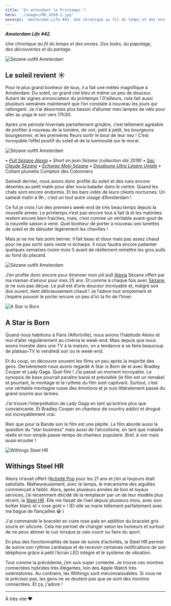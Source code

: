 ```yaml
---
title: 'En attendant le Printemps !'
hero: './images/MG_4550-2.jpg'
excerpt: 'Amsterdam Life #42. Une chronique au fil du temps et des envies. Des looks, du papotage, des découvertes et du partage. Le soleil revient ☀️ Pour le plus grand bonheur de tous, il a fait une météo magnifique à Amsterdam. Du soleil, un grand ciel bleu et même un peu de douceur. Autant de signes annonciateur du printemps ! D’ailleurs, cela fait aussi plusieurs semaines maintenant que l’on'
---
```


_**Amsterdam Life #42**._

_Une chronique au fil du temps et des envies. Des looks, du papotage, des découvertes et du partage._

<img alt="Sézane outfit Amsterdam" src="./images/MG_4555-2.jpg">

## Le soleil revient ☀️

Pour le plus grand bonheur de tous, il a fait une météo magnifique à Amsterdam. Du soleil, un grand ciel bleu et même un peu de douceur. Autant de signes annonciateur du printemps ! D’ailleurs, cela fait aussi plusieurs semaines maintenant que l’on constate à nouveau les jours qui rallongent. Je n’ai désormais plus besoin d’allumer mes lampes de vélo pour aller au yoga le soir vers 17h30.

Après une période hivernale partiellement grisâtre, c’est tellement agréable de profiter à nouveau de la lumière, de voir, petit à petit, les bourgeons bourgeonner, et les premières fleurs sortir le bout de leur nez ! C’est incroyable l’effet positif du soleil et de la luminosité sur le moral.

<img alt="Sézane outfit Amsterdam" src="./images/MG_4537-2.jpg">

_• [Pull Sézane Alexia](https://www.sezane.com/fr/product/collection-hiver/pull-alexia) • Short en jean Sézane (collection été 2018) • [Sac Claude Sézane](https://www.sezane.com/fr/product/collection-hiver/15751-sac-claude) • [Écharpe Moly Sézane](https://www.sezane.com/fr/product/collection-hiver/echarpe-molly) • [Doudoune Ultra Légère Uniqlo](https://www.uniqlo.com/fr/fr/product/doudoune-ultra-legere-transportable-femme-409116.html?dwvar_409116_color=COL07&dwvar_409116_size=SMA001)_ • Collant plumetis Comptoir des Cotonniers

Samedi dernier, nous avons donc profité du soleil et des rues encore désertes au petit matin pour aller nous balader dans le centre. Quand les chats sont encore endormis. Et les bars vidés de leurs clients nocturnes. Un samedi matin à 9h ; c’est un tout autre visage d’Amsterdam !

Ce fut je crois l’un des premiers week-end de très beau temps depuis la nouvelle année. Le printemps n’est pas encore tout à fait là et les matinées restent encore bien fraiches, mais, c’est comme un véritable avant-gout de la nouvelle saison à venir. Quel bonheur de porter à nouveau ses lunettes de soleil et de dénuder légèrement les chevilles !

Mais je ne me fais point berner. Il fait beau et doux mais pas assez chaud pour ne pas sortir sans veste ni écharpe. Il nous faudra encore patienter quelques semaines (voire mois !) avant de réellement remettre les gros pulls au fond du placard.

<img alt="Sézane outfit Amsterdam" src="./images/MG_4568-2.jpg">

J’en profite donc encore pour étrenner mon joli pull [Alexia](https://www.sezane.com/fr/product/collection-hiver/pull-alexia) Sézane offert par ma maman d’amour pour mes 25 ans. Et comme à chaque fois avec [Sézane](https://www.sezane.com/fr), je ne suis pas déçue. Le pull est d’une douceur incroyable et, malgré son dos ouvert, tient délicieusement chaud ! Je l’adore tout simplement et j’espère pouvoir le porter encore un peu d’ici la fin de l’hiver.

<img alt="A Star is Born" src="./images/MV5BNmE5ZmE3OGItNTdlNC00YmMxLWEzNjctYzAwOGQ5ODg0OTI0XkEyXkFqcGdeQXVyMTMxODk2OTU@._V1_.jpg">

## A Star is Born

Quand nous habitions à Paris (Alfortville), nous avions l’habitude Alexis et moi d’aller régulièrement au cinéma le week-end. Mais depuis que nous avons investie dans une TV à la maison, on a tendance à se faire beaucoup de plateau-TV le vendredi soir ou le week-end.

Et du coup, on découvre souvent les films un peu après la majorité des gens. Dernièrement nous avons regardé A Star is Born de et avec Bradley Cooper et Lady Gaga. Quel film ! J’ai passé un moment incroyable. Le synopsis de base pourrait paraître banal et prévisible (le film est un remake) et pourtant, le montage et le rythme du film sont captivant. Surtout, c’est une véritable montagne russe des émotions et je suis littéralement passé du grand sourire aux larmes.

J’ai trouvé l’interprétation de Lady Gaga en tant qu’actrice plus que convaincante. Et Bradley Cooper en chanteur de country addict et drogué est incroyablement vrai.

Rien que pour la Bande son le film est une pépite. Le film aborde aussi la question du “star-business” mais aussi de l’alcoolisme, en tant que maladie réelle et non simple passe-temps de chanteur populaire. Bref, à voir mais aussi écouter !

<img alt="Withings Steel HR" src="./images/MG_4809-1.jpg">

## Withings Steel HR

Alexis m’avait offert l’[Activité Pop](https://dyw7ncnq1en5l.cloudfront.net/optim/produits/683/23133/withings-activite-pop_c8b752bf24e10340.jpg) pour les 21 ans et j’en ai toujours était satisfaite. Malheureusement, avec le temps, le mécanisme des aiguilles commençait à faiblir. Alors, après plusieurs années de bon et loyaux services, j’ai récemment décidé de la remplacer par un de leur modèle plus récent, la [Steel HR](https://www.withings.com/fr/fr/steel-hr). Elle me faisait de l’oeil depuis plusieurs mois, avec son boitier blanc et « rose gold » ! (Et elle se marie tellement parfaitement avec ma bague de fiançailles 😀 )

J'ai commandé le bracelet en cuire rose pale en addition du bracelet gris souris en silicone. Cela me permet de changer selon les humeurs et surtout de ne peux abimer le cuir lorsque je vais courir ou faire du sport.

En plus des fonctionnalités de base de suivis d’activités, la Steel HR permet de suivre son rythme cardiaque et de recevoir certaines notifications de son téléphone grâce à petit l’écran LED intégré et le système de vibration.

Tout comme la précédente, j’en suis super contente. Je trouve ces montres connectées hybrides très élégantes, loin des Apple Watch très ostentatoires. Au contraire, les Withings sont méconnaissables. Si vous ne le précisez pas, les gens ne se doutent pas que se sont des montres connectées. Et ça, j'adore !

---

À très vite ❤️
